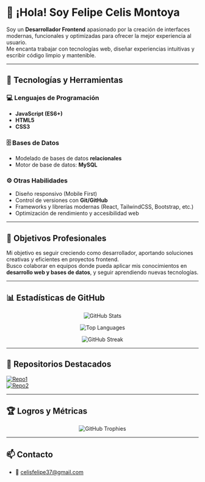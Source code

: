 # 👋 ¡Hola! Soy Felipe Celis Montoya

Soy un **Desarrollador Frontend** apasionado por la creación de interfaces modernas, funcionales y optimizadas para ofrecer la mejor experiencia al usuario.  
Me encanta trabajar con tecnologías web, diseñar experiencias intuitivas y escribir código limpio y mantenible.

---

## 🧠 Tecnologías y Herramientas

### 💻 Lenguajes de Programación
- **JavaScript (ES6+)**
- **HTML5**
- **CSS3**

### 🗄️ Bases de Datos
- Modelado de bases de datos **relacionales**
- Motor de base de datos: **MySQL**

### ⚙️ Otras Habilidades
- Diseño responsivo (Mobile First)
- Control de versiones con **Git/GitHub**
- Frameworks y librerías modernas (React, TailwindCSS, Bootstrap, etc.)
- Optimización de rendimiento y accesibilidad web

---

## 🚀 Objetivos Profesionales

Mi objetivo es seguir creciendo como desarrollador, aportando soluciones creativas y eficientes en proyectos frontend.  
Busco colaborar en equipos donde pueda aplicar mis conocimientos en **desarrollo web y bases de datos**, y seguir aprendiendo nuevas tecnologías.

---

## 📊 Estadísticas de GitHub

<div align="center">

![GitHub Stats](https://github-readme-stats.vercel.app/api?username=celisfelipe&show_icons=true&theme=tokyonight&count_private=true&hide_border=true&include_all_commits=true)

![Top Languages](https://github-readme-stats.vercel.app/api/top-langs/?username=celisfelipe&layout=compact&theme=tokyonight&hide_border=true)

![GitHub Streak](https://github-readme-streak-stats.herokuapp.com/?user=celisfelipe&theme=tokyonight&hide_border=true)

</div>

---

## 📂 Repositorios Destacados

[![Repo1](https://github-readme-stats.vercel.app/api/pin/?username=celisfelipe&repo=nombre-del-repositorio-1&theme=tokyonight)](https://github.com/TU_USUARIO/nombre-del-repositorio-1)  
[![Repo2](https://github-readme-stats.vercel.app/api/pin/?username=celisfelipe&repo=nombre-del-repositorio-2&theme=tokyonight)](https://github.com/TU_USUARIO/nombre-del-repositorio-2)

---

## 🏆 Logros y Métricas

<div align="center">

![GitHub Trophies](https://github-profile-trophy.vercel.app/?username=celisfelipe&theme=tokyonight&no-frame=true&row=1&margin-w=15)

</div>

---

## 📫 Contacto
- 📧 celisfelipe37@gmail.com

